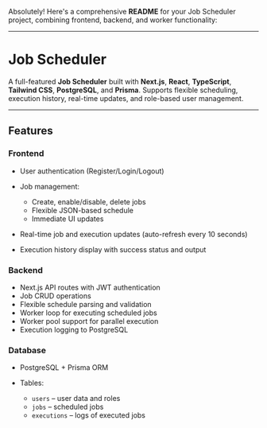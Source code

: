 Absolutely! Here's a comprehensive **README** for your Job Scheduler project, combining frontend, backend, and worker functionality:

---

# Job Scheduler

A full-featured **Job Scheduler** built with **Next.js**, **React**, **TypeScript**, **Tailwind CSS**, **PostgreSQL**, and **Prisma**.
Supports flexible scheduling, execution history, real-time updates, and role-based user management.

---

## **Features**

### **Frontend**

* User authentication (Register/Login/Logout)
* Job management:

  * Create, enable/disable, delete jobs
  * Flexible JSON-based schedule
  * Immediate UI updates
* Real-time job and execution updates (auto-refresh every 10 seconds)
* Execution history display with success status and output

### **Backend**

* Next.js API routes with JWT authentication
* Job CRUD operations
* Flexible schedule parsing and validation
* Worker loop for executing scheduled jobs
* Worker pool support for parallel execution
* Execution logging to PostgreSQL

### **Database**

* PostgreSQL + Prisma ORM
* Tables:

  * `users` – user data and roles
  * `jobs` – scheduled jobs
  * `executions` – logs of executed jobs

